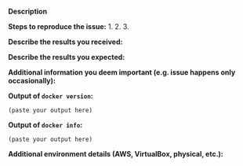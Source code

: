 <!--
If you are reporting a new issue, make sure that we do not have any duplicates
already open. You can ensure this by searching the issue list for this
repository. If there is a duplicate, please close your issue and add a comment
to the existing issue instead.

If you suspect your issue is a bug, please edit your issue description to
include the BUG REPORT INFORMATION shown below. If you fail to provide this
information within 7 days, we cannot debug your issue and will close it. We
will, however, reopen it if you later provide the information.

For more information about reporting issues, see
https://github.com/moby/moby-core/blob/master/CONTRIBUTING.md#reporting-other-issues

---------------------------------------------------
GENERAL SUPPORT INFORMATION
---------------------------------------------------

The GitHub issue tracker is for bug reports and feature requests.
General support can be found at the following locations:

- Docker Support Forums - https://forums.docker.com
- IRC - irc.freenode.net #docker channel
- Post a question on StackOverflow, using the Docker tag

---------------------------------------------------
BUG REPORT INFORMATION
---------------------------------------------------
Use the commands below to provide key information from your environment:
You do NOT have to include this information if this is a FEATURE REQUEST
-->

**Description**

<!--
Briefly describe the problem you are having in a few paragraphs.
-->

**Steps to reproduce the issue:**
1.
2.
3.

**Describe the results you received:**


**Describe the results you expected:**


**Additional information you deem important (e.g. issue happens only occasionally):**

**Output of `docker version`:**

```
(paste your output here)
```

**Output of `docker info`:**

```
(paste your output here)
```

**Additional environment details (AWS, VirtualBox, physical, etc.):**
